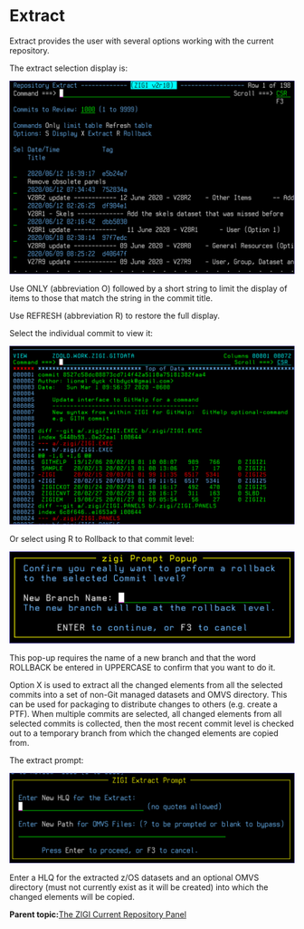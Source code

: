 # Extract

Extract provides the user with several options working with the current repository.

The extract selection display is:

![](media/img(36).png)

Use ONLY \(abbreviation O\) followed by a short string to limit the display of items to those that match the string in the commit title.

Use REFRESH \(abbreviation R\) to restore the full display.

Select the individual commit to view it:

![](media/img(37).png)

Or select using R to Rollback to that commit level:

![](media/img(38).png)

This pop-up requires the name of a new branch and that the word ROLLBACK be entered in UPPERCASE to confirm that you want to do it.

Option X is used to extract all the changed elements from all the selected commits into a set of non-Git managed datasets and OMVS directory. This can be used for packaging to distribute changes to others \(e.g. create a PTF\). When multiple commits are selected, all changed elements from all selected commits is collected, then the most recent commit level is checked out to a temporary branch from which the changed elements are copied from.

The extract prompt:

![](media/img(39).png)

Enter a HLQ for the extracted z/OS datasets and an optional OMVS directory \(must not currently exist as it will be created\) into which the changed elements will be copied.

**Parent topic:**[The ZIGI Current Repository Panel](zOS_ISPF_Git_Interface_Users_Guide_V3R0_the_zigi_current_repository_panel.md)

